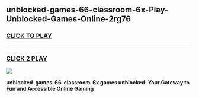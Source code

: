 
## unblocked-games-66-classroom-6x-Play-Unblocked-Games-Online-2rg76
<h3>
<a href="https://premium76.site?title=unblocked-games-66-classroom-6x&ref=25A">CLICK TO PLAY</a></h3>
<hr>

<h3>
<a href="https://premium76.site?title=unblocked-games-66-classroom-6x&ref=25A">CLICK 2 PLAY</a>
  
</h3>

<a href="https://premium76.site?title=unblocked-games-66-classroom-6x&ref=25A"><img src="https://clearcache.store/games.png"></a>


**unblocked-games-66-classroom-6x games unblocked: Your Gateway to Fun and Accessible Online Gaming**
